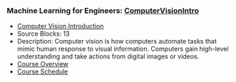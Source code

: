 ### Machine Learning for Engineers: [ComputerVisionIntro](https://www.apmonitor.com/pds/index.php/Main/ComputerVisionIntro)
- [Computer Vision Introduction](https://www.apmonitor.com/pds/index.php/Main/ComputerVisionIntro)
 - Source Blocks: 13
 - Description: Computer vision is how computers automate tasks that mimic human response to visual information. Computers gain high-level understanding and take actions from digital images or videos.
- [Course Overview](https://apmonitor.com/pds)
- [Course Schedule](https://apmonitor.com/pds/index.php/Main/CourseSchedule)
